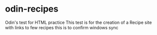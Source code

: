 # odin-recipes
Odin's test for HTML practice
This test is for the creation of a Recipe site with links to few recipes
this is to confirm windows  sync